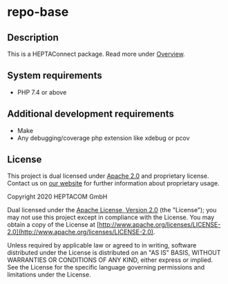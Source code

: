# repo-base

## Description

This is a HEPTAConnect package.
Read more under [Overview](../heptaconnect-docs).


## System requirements

* PHP 7.4 or above


## Additional development requirements

* Make
* Any debugging/coverage php extension like xdebug or pcov


## License

This project is dual licensed under [Apache 2.0](./LICENSE.md) and proprietary license.
Contact us on [our website](https://www.heptacom.de) for further information about proprietary usage.

Copyright 2020 HEPTACOM GmbH

Dual licensed under the [Apache License, Version 2.0](./LICENSE.md) (the "License"); you may not use this project except in compliance with the License.
You may obtain a copy of the License at [http://www.apache.org/licenses/LICENSE-2.0](http://www.apache.org/licenses/LICENSE-2.0).

Unless required by applicable law or agreed to in writing, software distributed under the License is distributed on an "AS IS" BASIS, WITHOUT WARRANTIES OR CONDITIONS OF ANY KIND, either express or implied.
See the License for the specific language governing permissions and limitations under the License.
